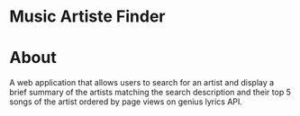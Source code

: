 # Music Artiste Finder

# About

A web application that allows users to search for an artist and display a brief summary of the artists matching the search description and their top 5 songs of the artist ordered by page views on genius lyrics API.